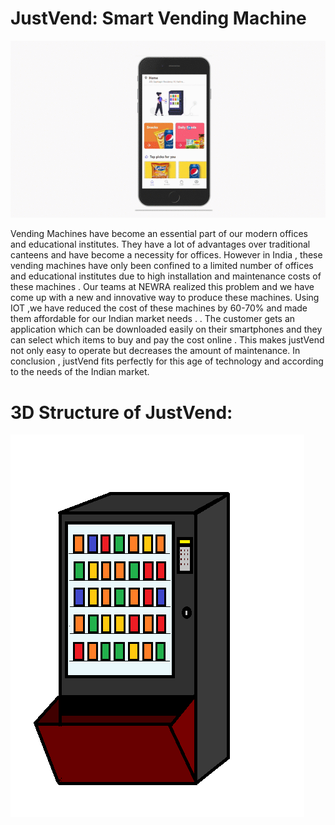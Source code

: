 # JustVend: Smart Vending Machine

![](images/Untitled.gif)

Vending Machines have become an essential part of our modern offices and educational institutes. They have a lot of advantages over traditional canteens and have become a necessity for offices. However in India , these vending machines have only been confined to a limited number of offices and educational institutes due to high installation and maintenance costs of these machines . Our teams at NEWRA realized this problem and we have come up with a new and innovative way to produce these machines. Using IOT ,we have reduced the cost of these machines by 60-70% and made them affordable for our Indian market needs . . The customer gets an application which can be downloaded easily on their smartphones and they can select which items to buy and pay the cost online . This makes justVend not only easy to operate but decreases the amount of maintenance. In conclusion , justVend fits perfectly for this age of technology and according to the needs of the Indian market.

# 3D Structure of JustVend:

![](images/justvend3d.jpg)
